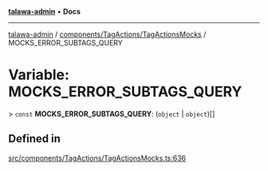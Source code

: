 [**talawa-admin**](../../../../README.md) • **Docs**

***

[talawa-admin](../../../../modules.md) / [components/TagActions/TagActionsMocks](../README.md) / MOCKS\_ERROR\_SUBTAGS\_QUERY

# Variable: MOCKS\_ERROR\_SUBTAGS\_QUERY

\> `const` **MOCKS\_ERROR\_SUBTAGS\_QUERY**: (`object` \| `object`)[]

## Defined in

[src/components/TagActions/TagActionsMocks.ts:636](https://github.com/PalisadoesFoundation/talawa-admin/blob/9dd5d7fd647f8a7c9e1c1e14bf645b71b32c51c2/src/components/TagActions/TagActionsMocks.ts#L636)

